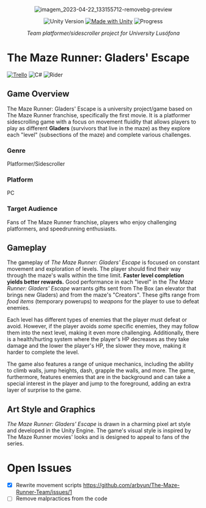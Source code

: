 
<div align="center">

![imagem_2023-04-22_133155712-removebg-preview](https://user-images.githubusercontent.com/115217686/233784994-613da55c-ca48-4cac-9f9b-23f432c44958.png)

![Unity Version](https://img.shields.io/badge/Unity-2021.3.16f1-blue)
[![Made with Unity](https://img.shields.io/badge/Made%20with-Unity-57b9d3.svg?style=flat&logo=unity)](https://unity3d.com)
![Progress](https://progress-bar.dev/21/?title=progress)

*Team platformer/sidescroller project for University Lusófona*

</div>


# The Maze Runner: Gladers' Escape
[![Trello](https://img.shields.io/badge/Trello-%23026AA7.svg?style=for-the-badge&logo=Trello&logoColor=white)](https://trello.com/invite/b/LtOWMNCf/ATTIc53ddaecb1972ca050787f5fc5db86ff393D35AB/maze-runner-djd1)
![C#](https://img.shields.io/badge/c%23-%23239120.svg?style=for-the-badge&logo=c-sharp&logoColor=white)
![Rider](https://img.shields.io/badge/Rider-000000.svg?style=for-the-badge&logo=Rider&logoColor=white&color=black&labelColor=crimson)

## Game Overview

The Maze Runner: Gladers' Escape is a university project/game based on The Maze Runner franchise, specifically the first movie. It is a platformer sidescrolling game with a focus on movement fluidity that allows players to play as different **Gladers** (survivors that live in the maze) as they explore each "level" (subsections of the maze) and complete various challenges.

### Genre
Platformer/Sidescroller

### Platform

PC

### Target Audience

Fans of The Maze Runner franchise, players who enjoy challenging platformers, and speedrunning enthusiasts.

## Gameplay

The gameplay of *The Maze Runner: Gladers' Escape* is focused on constant movement and exploration of levels. The player should find their way through the maze's walls within the time limit. **Faster level completion yields better rewards.** Good performance in each "level" in the *The Maze Runner: Gladers' Escape* warrants gifts sent from The Box (an elevator that brings new Gladers) and from the maze's "Creators". These gifts range from *food items* (temporary powerups) to *weapons* for the player to use to defeat enemies.


Each level has different types of enemies that the player must defeat or avoid. However, if the player avoids *some* specific enemies, they may follow them into the next level, making it even more challenging. Additionally, there is a health/hurting system where the player's HP decreases as they take damage and the lower the player's HP, the slower they move, making it harder to complete the level.


The game also features a range of unique mechanics, including the ability to climb walls, jump heights, dash, grapple the walls, and more. The game, furthermore, features enemies that are in the background and can take a special interest in the player and jump to the foreground, adding an extra layer of surprise to the game.

## Art Style and Graphics

*The Maze Runner: Gladers' Escape* is drawn in a charming pixel art style and developed in the Unity Engine. The game's visual style is inspired by The Maze Runner movies' looks and is designed to appeal to fans of the series.

# Open Issues

- [x] Rewrite movement scripts https://github.com/arbyun/The-Maze-Runner-Team/issues/1
- [ ] Remove malpractices from the code
